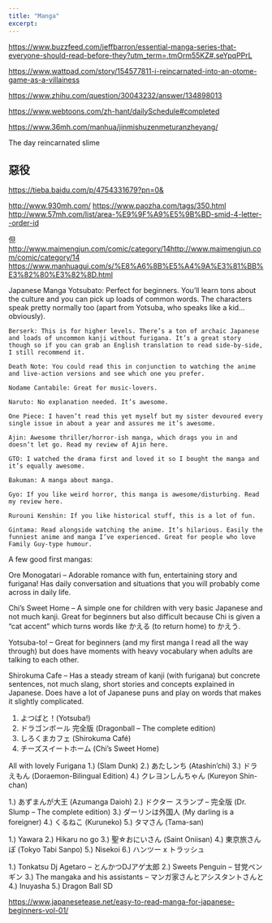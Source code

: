 ```yaml
---
title: "Manga"
excerpt: 
---
```

https://www.buzzfeed.com/jeffbarron/essential-manga-series-that-everyone-should-read-before-they?utm_term=.tmOrm55KZ#.seYpqPPrL

https://www.wattpad.com/story/154577811-i-reincarnated-into-an-otome-game-as-a-villainess

https://www.zhihu.com/question/30043232/answer/134898013

https://www.webtoons.com/zh-hant/dailySchedule#completed

https://www.36mh.com/manhua/jinmishuzenmeturanzheyang/

The day reincarnated slime

## 惡役

https://tieba.baidu.com/p/4754331679?pn=0&




http://www.930mh.com/
https://www.paozha.com/tags/350.html
http://www.57mh.com/list/area-%E9%9F%A9%E5%9B%BD-smid-4-letter--order-id


但
http://www.maimengjun.com/comic/category/14http://www.maimengjun.com/comic/category/14
https://www.manhuagui.com/s/%E8%A6%8B%E5%A4%9A%E3%81%BB%E3%82%80%E3%82%8D.html


Japanese Manga
    Yotsubato: Perfect for beginners. You’ll learn tons about the culture and you can pick up loads of common words. The characters speak pretty normally too (apart from Yotsuba, who speaks like a kid… obviously).

    Berserk: This is for higher levels. There’s a ton of archaic Japanese and loads of uncommon kanji without furigana. It’s a great story though so if you can grab an English translation to read side-by-side, I still recommend it.

    Death Note: You could read this in conjunction to watching the anime and live-action versions and see which one you prefer.

    Nodame Cantabile: Great for music-lovers.

    Naruto: No explanation needed. It’s awesome.

    One Piece: I haven’t read this yet myself but my sister devoured every single issue in about a year and assures me it’s awesome.

    Ajin: Awesome thriller/horror-ish manga, which drags you in and doesn’t let go. Read my review of Ajin here.

    GTO: I watched the drama first and loved it so I bought the manga and it’s equally awesome.

    Bakuman: A manga about manga.

    Gyo: If you like weird horror, this manga is awesome/disturbing. Read my review here. 

    Rurouni Kenshin: If you like historical stuff, this is a lot of fun.

    Gintama: Read alongside watching the anime. It’s hilarious. Easily the funniest anime and manga I’ve experienced. Great for people who love Family Guy-type humour.


A few good first mangas:

Ore Monogatari – Adorable romance with fun, entertaining story and furigana! Has daily conversation and situations that you will probably come across in daily life.

Chi’s Sweet Home – A simple one for children with very basic Japanese and not much kanji. Great for beginners but also difficult because Chi is given a “cat accent” which turns words like かえる (to return home) to かえう.

Yotsuba-to! – Great for beginners (and my first manga I read all the way through) but does have moments with heavy vocabulary when adults are talking to each other.

Shirokuma Cafe – Has a steady stream of kanji (with furigana) but concrete sentences, not much slang, short stories and concepts explained in Japanese. Does have a lot of Japanese puns and play on words that makes it slightly complicated.



1. よつばと！(Yotsuba!)
2. ドラゴンボール 完全版 (Dragonball – The complete edition)
3. しろくまカフェ (Shirokuma Café)
4. チーズスイートホーム (Chi’s Sweet Home)

All with lovely Furigana
1.) (Slam Dunk)
2.) あたしンち (Atashin’chi)
3.) ドラえもん (Doraemon-Bilingual Edition)
4.) クレヨンしんちゃん (Kureyon Shin-chan)

1.) あずまんが大王 (Azumanga Daioh)
2.) ドクター スランプ – 完全版 (Dr. Slump – The complete edition)
3.) ダーリンは外国人 (My darling is a foreigner)
4.) くるねこ (Kuruneko)
5.) タマさん (Tama-san)

1.) Yawara
2.) Hikaru no go
3.) 聖☆おにいさん (Saint Oniisan)
4.) 東京旅さんぽ (Tokyo Tabi Sanpo)
5.) Nisekoi
6.) ハンツー x トラッシュ

1.) Tonkatsu Dj Agetaro – とんかつDJアゲ太郎
2.) Sweets Penguin – 甘党ペンギン
3.) The mangaka and his assistants – マンガ家さんとアシスタントさんと
4.) Inuyasha
5.) Dragon Ball SD

https://www.japanesetease.net/easy-to-read-manga-for-japanese-beginners-vol-01/